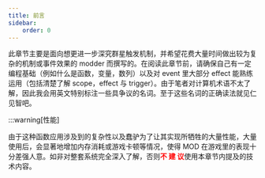 ```yaml
---
title: 前言
sidebar:
    order: 0
---
```


此章节主要是面向想更进一步深究群星触发机制，并希望花费大量时间做出较为复杂的机制或事件效果的 modder 而撰写的。在阅读此章节前，请确保自己有一定编程基础（例如什么是函数，变量，数列）以及对 event 里大部分 effect 能熟练运用（包括清楚了解 scope，effect 与 trigger）。由于笔者对计算机术语不太了解，因此我会用英文特别标注一些具争议的名词。至于这些名词的正确读法就见仁见智吧。

:::warning[性能]

由于这种函数应用涉及到的复杂性以及蠢驴为了让其实现所牺牲的大量性能，大量使用后，会显著地增加内存消耗或游戏卡顿等情况，使得 MOD 在游戏里的表现十分差强人意。如非对整套系统完全深入了解，否则<font color="red"><b>不 建 议</b></font>使用本章节内提及的技术内容。
